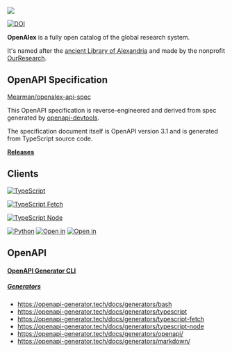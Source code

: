 ![](https://raw.githubusercontent.com/ourresearch/openalex-docs/main/.gitbook/assets/OpenAlex-logo-5.png)

[![DOI](https://zenodo.org/badge/740673105.svg)](https://zenodo.org/doi/10.5281/zenodo.10975810)

**OpenAlex** is a fully open catalog of the global research system.

It's named after the [ancient Library of Alexandria](https://en.wikipedia.org/wiki/Library_of_Alexandria) and made by the nonprofit [OurResearch](https://ourresearch.org/).

## OpenAPI Specification

[Mearman/openalex-api-spec](https://github.com/Mearman/openalex-api-spec)

This OpenAPI specification is reverse-engineered and derived from spec generated by [openapi-devtools](https://github.com/AndrewWalsh/openapi-devtools).

The specification document itself is OpenAPI version 3.1 and is generated from TypeScript source code.

**[Releases](https://github.com/Mearman/openalex-api-spec/releases)**

## Clients

[![TypeScript](https://img.shields.io/badge/TypeScript-3178C6?style=for-the-badge&logo=TypeScript&logoColor=white&link=https://github.com/Mearman/openalex-typescript)](https://github.com/Mearman/openalex-typescript)

[![TypeScript Fetch](https://img.shields.io/badge/TypeScript%20Fetch-3178C6?style=for-the-badge&logo=TypeScript&logoColor=white&link=https://github.com/Mearman/openalex-typescript-fetch)](https://github.com/Mearman/openalex-typescript-fetch)

[![TypeScript Node](https://img.shields.io/badge/TypeScript%20Node-339933?style=for-the-badge&logo=Node.js&logoColor=white&link=https://github.com/Mearman/openalex-typescript-node)](https://github.com/Mearman/openalex-typescript-node)

[![Python](https://img.shields.io/badge/Python-3776AB?style=for-the-badge&logo=Python&logoColor=white&link=https://github.com/Mearman/openalex-python)](https://github.com/Mearman/openalex-python)
[![Open in](https://img.shields.io/badge/Open%20in-CodeSpaces-181717?style=for-the-badge&logo=GitHub&link=https://codespaces.new/Mearman/openalex-python)](https://codespaces.new/Mearman/openalex-python)
[![Open in](https://img.shields.io/badge/Open%20in-Colab-F9AB00?style=for-the-badge&logo=Google%20Colab&link=https://colab.research.google.com/github/Mearman/openalex-python/blob/main/README.ipynb)](https://colab.research.google.com/github/Mearman/openalex-python/blob/main/README.ipynb)

## OpenAPI

#### [OpenAPI Generator CLI](https://github.com/OpenAPITools/openapi-generator-cli)

##### [Generators](https://openapi-generator.tech/docs/generators/)

- <https://openapi-generator.tech/docs/generators/bash>
- <https://openapi-generator.tech/docs/generators/typescript>
- <https://openapi-generator.tech/docs/generators/typescript-fetch>
- <https://openapi-generator.tech/docs/generators/typescript-node>
- <https://openapi-generator.tech/docs/generators/openapi/>
- <https://openapi-generator.tech/docs/generators/markdown/>
